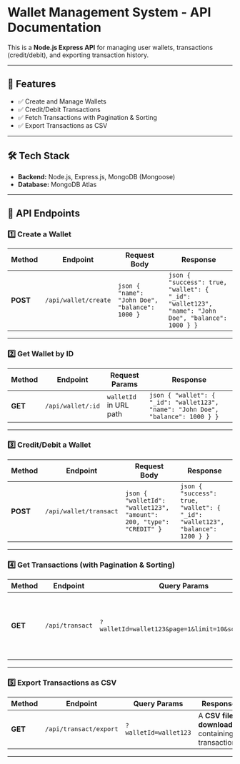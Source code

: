 # Wallet Management System - API Documentation

This is a **Node.js Express API** for managing user wallets, transactions (credit/debit), and exporting transaction history.

---

## 🚀 Features
- ✅ Create and Manage Wallets
- ✅ Credit/Debit Transactions
- ✅ Fetch Transactions with Pagination & Sorting
- ✅ Export Transactions as CSV

---

## 🛠️ **Tech Stack**
- **Backend:** Node.js, Express.js, MongoDB (Mongoose)
- **Database:** MongoDB Atlas
---

## 📌 **API Endpoints**

### **1️⃣ Create a Wallet**
| Method | Endpoint | Request Body | Response |
|--------|---------|--------------|----------|
| **POST** | `/api/wallet/create` | ```json { "name": "John Doe", "balance": 1000 } ``` | ```json { "success": true, "wallet": { "_id": "wallet123", "name": "John Doe", "balance": 1000 } } ``` |

---

### **2️⃣ Get Wallet by ID**
| Method | Endpoint | Request Params | Response |
|--------|---------|----------------|----------|
| **GET** | `/api/wallet/:id` | `walletId` in URL path | ```json { "wallet": { "_id": "wallet123", "name": "John Doe", "balance": 1000 } } ``` |

---

### **3️⃣ Credit/Debit a Wallet**
| Method | Endpoint | Request Body | Response |
|--------|---------|--------------|----------|
| **POST** | `/api/wallet/transact` | ```json { "walletId": "wallet123", "amount": 200, "type": "CREDIT" } ``` | ```json { "success": true, "wallet": { "_id": "wallet123", "balance": 1200 } } ``` |

---

### **4️⃣ Get Transactions (with Pagination & Sorting)**
| Method | Endpoint | Query Params | Response |
|--------|---------|--------------|----------|
| **GET** | `/api/transact` | `?walletId=wallet123&page=1&limit=10&sort=amount` | ```json { "transactions": [ { "amount": 200, "type": "CREDIT", "balance": 1200, "createdAt": "2025-03-10T15:52:23.391Z" } ] } ``` |

---

### **5️⃣ Export Transactions as CSV**
| Method | Endpoint | Query Params | Response |
|--------|---------|--------------|----------|
| **GET** | `/api/transact/export` | `?walletId=wallet123` | A **CSV file download** containing transactions |

---
